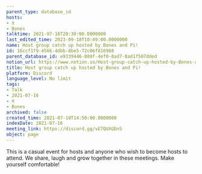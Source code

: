 ```yaml
---
parent_type: database_id
hosts:
- π
- Bones
talktime: 2021-07-16T20:30:00.0000000
last_edited_time: 2023-09-18T10:49:00.0000000
name: Host group catch up hosted by Bones and Pi!
id: 16ccf1f9-4566-4dbb-8be5-72c06f816988
parent_database_id: e9339446-880f-4ef0-8ad7-8ad1f507dded
notion_url: https://www.notion.so/Host-group-catch-up-hosted-by-Bones-and-Pi-16ccf1f945664dbb8be572c06f816988
title: Host group catch up hosted by Bones and Pi!
platform: Discord
language_level: No limit
tags:
- Talk
- 2021-07-16
- π
- Bones
archived: false
created_time: 2021-07-10T14:50:00.0000000
indexDate: 2021-07-16
meeting_link: https://discord.gg/vE7QUXGDnS
object: page
---
```


This is a casual event for hosts and anyone who wish to become hosts to attend.  We share, laugh and grow together in these meetings.  Make yourself comfortable!






